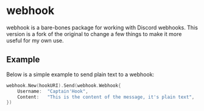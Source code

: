 # webhook

webhook is a bare-bones package for working with Discord webhooks. This version is a fork of the original to change
a few things to make it more useful for my own use.

## Example

Below is a simple example to send plain text to a webhook:
```go
webhook.New(hookURI).Send(webhook.Webhook{
    Username:  "Captain'Hook",
    Content:   "This is the content of the message, it's plain text",
})
```
